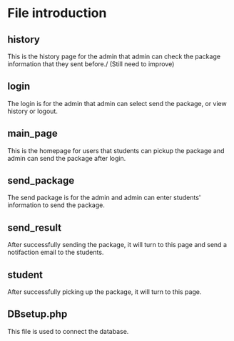 # File introduction

## history

This is the history page for the admin that admin can check the package information that they sent before./
(Still need to improve)

## login

The login is for the admin that admin can select send the package, or view history or logout.

## main_page

This is the homepage for users that students can pickup the package and admin can send the package after login.

## send_package

The send package is for the admin and admin can enter students' information to send the package.

## send_result

After successfully sending the package, it will turn to this page and send a notifaction email to the students. 

## student
After successfully picking up the package, it will turn to this page.

## DBsetup.php

This file is used to connect the database.

